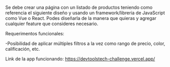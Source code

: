 Se debe crear una página con un listado de productos teniendo como referencia el siguiente diseño y usando un framework/libreria de JavaScript como Vue o React. Podes diseñarla de la manera que quieras y agregar cualquier feature que consideres necesario. 

Requerimentos funcionales:

-Posibilidad de aplicar múltiples filtros a la vez como rango de precio, color, calificación, etc.

Link de la app funcionando: https://devtoolstech-challenge.vercel.app/
